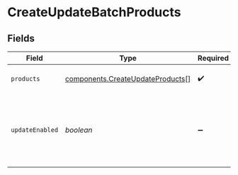 # CreateUpdateBatchProducts


## Fields

| Field                                                                                   | Type                                                                                    | Required                                                                                | Description                                                                             |
| --------------------------------------------------------------------------------------- | --------------------------------------------------------------------------------------- | --------------------------------------------------------------------------------------- | --------------------------------------------------------------------------------------- |
| `products`                                                                              | [components.CreateUpdateProducts](../../models/shared/createupdateproducts.md)[]        | :heavy_check_mark:                                                                      | array of products objects                                                               |
| `updateEnabled`                                                                         | *boolean*                                                                               | :heavy_minus_sign:                                                                      | Facilitate to update the existing categories in the same request (updateEnabled = true) |